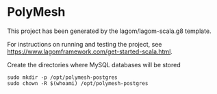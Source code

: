 # PolyMesh

This project has been generated by the lagom/lagom-scala.g8 template. 

For instructions on running and testing the project, see https://www.lagomframework.com/get-started-scala.html.

Create the directories where MySQL databases will be stored
```
sudo mkdir -p /opt/polymesh-postgres
sudo chown -R $(whoami) /opt/polymesh-postgres
```